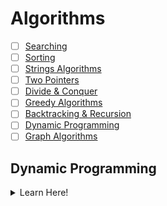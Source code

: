 
# Algorithms

- [ ] [Searching]()
- [ ] [Sorting]()
- [ ] [Strings Algorithms]()
- [ ] [Two Pointers]()
- [ ] [Divide & Conquer]()
- [ ] [Greedy Algorithms]()
- [ ] [Backtracking & Recursion]()
- [ ] [Dynamic Programming](#dynamic-programming)
- [ ] [Graph Algorithms]()

## Dynamic Programming
<details>
  <summary>Learn Here!</summary>
  
  ## Questions & Topics
  | Topic/Question | Link | Editorial | Solution | Comment |
  | :------------: | :--: | :-------: | :------: | :-----: |
  | ✅ Intro to DP | [Article](https://cofounderstown.com/dynamic-programming-72388) [Video](https://www.youtube.com/watch?v=nqowUJzG-iM) |  |  | |
  | ✅ Triple Step | [Question](https://www.geeksforgeeks.org/count-ways-reach-nth-stair-using-step-1-2-3/) |  | [Here](./solutions/algorithms/dp/triple-step.cpp) | CtCI |
</details>
